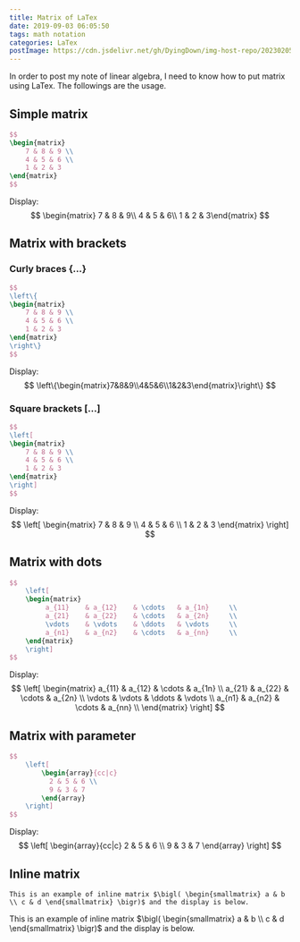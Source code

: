 ```yaml
---
title: Matrix of LaTex
date: 2019-09-03 06:05:50
tags: math notation
categories: LaTex
postImage: https://cdn.jsdelivr.net/gh/DyingDown/img-host-repo/202302051653201.jpg
---
```


In order to post my note of linear algebra, I need to know how to put matrix using LaTex. The followings are the usage.

<!--more-->

## Simple matrix

```latex
$$
\begin{matrix}
    7 & 8 & 9 \\
    4 & 5 & 6 \\
    1 & 2 & 3
\end{matrix}
$$
```

Display:
$$
\begin{matrix}
7 & 8 & 9\\
4 & 5 & 6\\
1 & 2 & 3\end{matrix}
$$


## Matrix with brackets

### Curly braces {…}

```latex
$$
\left\{
\begin{matrix}
    7 & 8 & 9 \\
    4 & 5 & 6 \\
    1 & 2 & 3
\end{matrix}
\right\}
$$
```

Display:
$$
\left\{\begin{matrix}7&8&9\\4&5&6\\1&2&3\end{matrix}\right\}
$$

### Square brackets […]

```latex
$$
\left[
\begin{matrix}
    7 & 8 & 9 \\
    4 & 5 & 6 \\
    1 & 2 & 3
\end{matrix}
\right]
$$
```

Display:
$$
\left[
	\begin{matrix}
        7 & 8 & 9 \\
        4 & 5 & 6 \\
        1 & 2 & 3
    \end{matrix}
    \right]
$$

## Matrix with dots

```latex
$$
    \left[
    \begin{matrix}
         a_{11}    & a_{12}    & \cdots   & a_{1n}     \\
         a_{21}    & a_{22}    & \cdots   & a_{2n}     \\
         \vdots    & \vdots    & \ddots   & \vdots     \\
         a_{n1}    & a_{n2}    & \cdots   & a_{nn}     \\
    \end{matrix}
    \right]
$$
```

Display:
$$
\left[
    \begin{matrix}
         a_{11}    & a_{12}    & \cdots   & a_{1n}     \\
         a_{21}    & a_{22}    & \cdots   & a_{2n}     \\
         \vdots    & \vdots    & \ddots   & \vdots     \\
         a_{n1}    & a_{n2}    & \cdots   & a_{nn}     \\
    \end{matrix}
    \right]
$$

## Matrix with parameter

```latex
$$ 
    \left[
        \begin{array}{cc|c}
          2 & 5 & 6 \\
          9 & 3 & 7
        \end{array}
    \right]
$$
```

Display:
$$
\left[
        \begin{array}{cc|c}
          2 & 5 & 6 \\
          9 & 3 & 7
        \end{array}
    \right]
$$

## Inline matrix

```
This is an example of inline matrix $\bigl( \begin{smallmatrix} a & b \\ c & d \end{smallmatrix} \bigr)$ and the display is below.
```

This is an example of inline matrix $\bigl( \begin{smallmatrix} a & b \\ c & d \end{smallmatrix} \bigr)$ and the display is below.